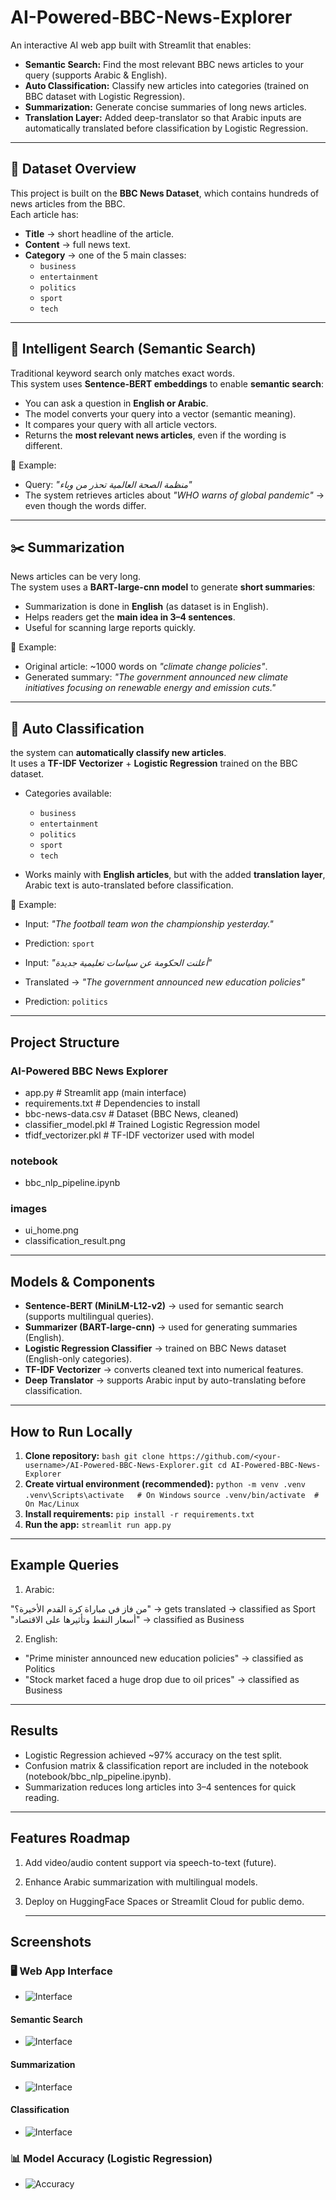 # AI-Powered-BBC-News-Explorer
An interactive AI web app built with Streamlit that enables:
* **Semantic Search:** Find the most relevant BBC news articles to your query (supports Arabic & English).
* **Auto Classification:** Classify new articles into categories (trained on BBC dataset with Logistic Regression).
* **Summarization:** Generate concise summaries of long news articles.
* **Translation Layer:** Added deep-translator so that Arabic inputs are automatically translated before classification by Logistic Regression.
---

## 📂 Dataset Overview
This project is built on the **BBC News Dataset**, which contains hundreds of news articles from the BBC.  
Each article has:
- **Title** → short headline of the article.  
- **Content** → full news text.  
- **Category** → one of the 5 main classes:
  - `business`
  - `entertainment`
  - `politics`
  - `sport`
  - `tech`

---

## 🔎 Intelligent Search (Semantic Search)
Traditional keyword search only matches exact words.  
This system uses **Sentence-BERT embeddings** to enable **semantic search**:
- You can ask a question in **English or Arabic**.
- The model converts your query into a vector (semantic meaning).
- It compares your query with all article vectors.
- Returns the **most relevant news articles**, even if the wording is different.

📝 Example:
- Query: *"منظمة الصحة العالمية تحذر من وباء"*  
- The system retrieves articles about *"WHO warns of global pandemic"* → even though the words differ.

---

## ✂️ Summarization
News articles can be very long.  
The system uses a **BART-large-cnn model** to generate **short summaries**:
- Summarization is done in **English** (as dataset is in English).
- Helps readers get the **main idea in 3–4 sentences**.
- Useful for scanning large reports quickly.

📝 Example:
- Original article: ~1000 words on *"climate change policies"*.  
- Generated summary: *"The government announced new climate initiatives focusing on renewable energy and emission cuts."*

---

## 📝 Auto Classification
the system can **automatically classify new articles**.  
It uses a **TF-IDF Vectorizer** + **Logistic Regression** trained on the BBC dataset.  

- Categories available:
  - `business`
  - `entertainment`
  - `politics`
  - `sport`
  - `tech`

- Works mainly with **English articles**, but with the added **translation layer**, Arabic text is auto-translated before classification.  

📝 Example:
- Input: *"The football team won the championship yesterday."*  
- Prediction: `sport`  

- Input: *"أعلنت الحكومة عن سياسات تعليمية جديدة"*  
- Translated → *"The government announced new education policies"*  
- Prediction: `politics`

---

## Project Structure
### AI-Powered BBC News Explorer
* app.py                     # Streamlit app (main interface)
*  requirements.txt           # Dependencies to install
*  bbc-news-data.csv          # Dataset (BBC News, cleaned)
*   classifier_model.pkl       # Trained Logistic Regression model
*   tfidf_vectorizer.pkl       # TF-IDF vectorizer used with model
  ###   notebook
*    bbc_nlp_pipeline.ipynb
### images                  
* ui_home.png
*  classification_result.png
---
   ## Models & Components
* **Sentence-BERT (MiniLM-L12-v2)** → used for semantic search (supports multilingual queries).  
* **Summarizer (BART-large-cnn)** → used for generating summaries (English).  
* **Logistic Regression Classifier** → trained on BBC News dataset (English-only categories).  
* **TF-IDF Vectorizer** → converts cleaned text into numerical features.  
* **Deep Translator** → supports Arabic input by auto-translating before classification.  
---
 
 ## How to Run Locally
1. **Clone repository:**
   ```bash git clone https://github.com/<your-username>/AI-Powered-BBC-News-Explorer.git cd AI-Powered-BBC-News-Explorer```
2. **Create virtual environment (recommended):**
```python -m venv .venv .venv\Scripts\activate   # On Windows```
 ```source .venv/bin/activate  # On Mac/Linux```
4. **Install requirements:**
```pip install -r requirements.txt```
5. **Run the app:**
```streamlit run app.py```
---
## Example Queries
1. Arabic:
  
  
  "من فاز في مباراة كرة القدم الأخيرة؟" → gets translated → classified as Sport
"أسعار النفط وتأثيرها على الاقتصاد" → classified as Business


2.  English:
* "Prime minister announced new education policies" → classified as Politics
* "Stock market faced a huge drop due to oil prices" → classified as Business
---
## Results
* Logistic Regression achieved ~97% accuracy on the test split.
* Confusion matrix & classification report are included in the notebook (notebook/bbc_nlp_pipeline.ipynb).
* Summarization reduces long articles into 3–4 sentences for quick reading.
---
## Features Roadmap
 1. Add video/audio content support via speech-to-text (future).
 2. Enhance Arabic summarization with multilingual models.
 3. Deploy on HuggingFace Spaces or Streamlit Cloud for public demo.

    ---
  ## Screenshots

   ### 🖥️ Web App Interface
* ![Interface](images/UI1.PNG)

#### Semantic Search
*   ![Interface](images/search.PNG)

  #### Summarization
*    ![Interface](images/summary.PNG)

#### Classification
*    ![Interface](images/classify.PNG)


  ### 📊 Model Accuracy (Logistic Regression)
* ![Accuracy](images/LR.png)

